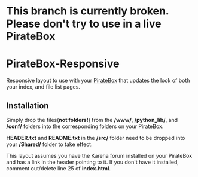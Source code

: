 # This branch is currently broken. Please don't try to use in a live PirateBox

# PirateBox-Responsive

Responsive layout to use with your [PirateBox](http://daviddarts.com/piratebox/) that updates the look of both your index, and file list pages.

## Installation
Simply drop the files(**not folders!**) from the **/www/**, **/python_lib/**, and **/conf/** folders into the corresponding folders on your PirateBox.

**HEADER.txt** and **README.txt** in the **/src/** folder need to be dropped into your **/Shared/** folder to take effect.

This layout assumes you have the Kareha forum installed on your PirateBox and has a link in the header pointing to it. If you don't have it installed, comment out/delete line 25 of **index.html**.
